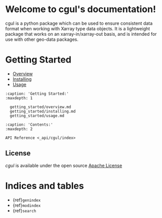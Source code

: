 # Welcome to cgul's documentation!

cgul is a python package which can be used to ensure consistent data format when working with Xarray type data objects. It is a lightweight package that works on an xarray-in/xarray-out basis, and is intended for use with other geo-data packages.

# Getting Started

- [Overview](../getting_started/overview)
- [Installing](../getting_started/installing)
- [Usage](../getting_started/usage)

```{toctree}
:caption: 'Getting Started:'
:maxdepth: 1

  getting_started/overview.md
  getting_started/installing.md
  getting_started/usage.md
```

```{toctree}
:caption: 'Contents:'
:maxdepth: 2

API Reference <_api/cgul/index>
```

## License

*cgul* is available under the open source [Apache License](http://www.apache.org/licenses/LICENSE-2.0.html)

# Indices and tables

- {ref}`genindex`
- {ref}`modindex`
- {ref}`search`
